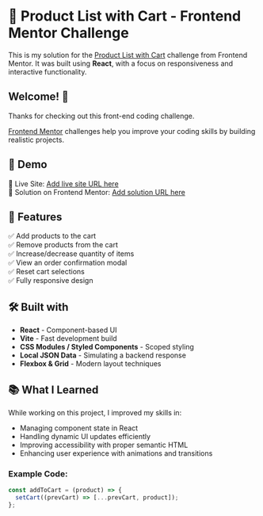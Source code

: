 # 🛒 Product List with Cart - Frontend Mentor Challenge

This is my solution for the [Product List with Cart](https://www.frontendmentor.io/challenges/product-list-with-cart-5MmqLVAp_d) challenge from Frontend Mentor. It was built using **React**, with a focus on responsiveness and interactive functionality.

## Welcome! 👋

Thanks for checking out this front-end coding challenge.

[Frontend Mentor](https://www.frontendmentor.io) challenges help you improve your coding skills by building realistic projects.

## 🚀 Demo

🔗 Live Site: [Add live site URL here](https://your-live-site-url.com)  
🔗 Solution on Frontend Mentor: [Add solution URL here](https://your-solution-url.com)

## 🎯 Features

✅ Add products to the cart  
✅ Remove products from the cart  
✅ Increase/decrease quantity of items  
✅ View an order confirmation modal  
✅ Reset cart selections  
✅ Fully responsive design  

## 🛠 Built with

- **React** - Component-based UI
- **Vite** - Fast development build
- **CSS Modules / Styled Components** - Scoped styling
- **Local JSON Data** - Simulating a backend response
- **Flexbox & Grid** - Modern layout techniques

## 📚 What I Learned

While working on this project, I improved my skills in:

- Managing component state in React
- Handling dynamic UI updates efficiently
- Improving accessibility with proper semantic HTML
- Enhancing user experience with animations and transitions

### Example Code:

```js
const addToCart = (product) => {
  setCart((prevCart) => [...prevCart, product]);
};
